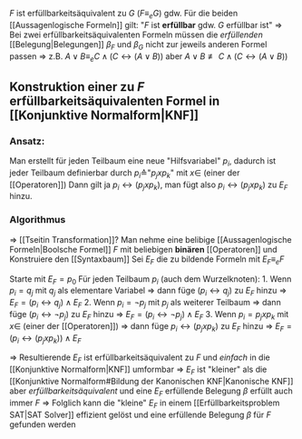 $F$ ist erfüllbarkeitsäquivalent zu $G$ ($F \equiv_e G$) gdw. Für die beiden [[Aussagenlogische Formeln]] gilt: "$F$ ist **erfüllbar** gdw. $G$ erfüllbar ist"
⇒ Bei zwei erfüllbarkeitsäquivalenten Formeln müssen die _erfüllenden_ [[Belegung|Belegungen]] $\beta_F$ und $\beta_G$ nicht zur jeweils anderen Formel passen
	⇒ z.B. $A \lor B \equiv_e C \land (C \leftrightarrow (A \lor B)) \text{ aber } A \lor B \not\equiv C \land (C \leftrightarrow (A \lor B))$

## Konstruktion einer zu $F$ erfüllbarkeitsäquivalenten Formel in [[Konjunktive Normalform|KNF]]
### Ansatz: 
Man erstellt für jeden Teilbaum eine neue "Hilfsvariabel" $p_i$, dadurch ist jeder Teilbaum definierbar durch $p_i$≙"$p_j x p_k$"            mit $x \in$ (einer der [[Operatoren]])
Dann gilt ja $p_i \leftrightarrow (p_jxp_k)$, man fügt also $p_i \leftrightarrow (p_jxp_k)$ zu $E_F$ hinzu.

### Algorithmus
⇒ [[Tseitin Transformation]]?
Man nehme eine belibige [[Aussagenlogische Formeln|Boolsche Formel]] $F$ mit beliebigen **binären** [[Operatoren]] und Konstruiere den [[Syntaxbaum]]
Sei $E_F$ die zu bildende Formeln mit $E_F \equiv_e F$

Starte mit $E_F = p_0$
Für jeden Teilbaum $p_i$ (auch dem Wurzelknoten):
	1. Wenn $p_i=q_j$ mit $q_j$ als elementare Variabel ⇒  dann füge $(p_i \leftrightarrow q_j)$ zu $E_F$ hinzu ⇒  $E_F = (p_i \leftrightarrow q_j) \land E_F$
	2. Wenn $p_i = \lnot p_j$ mit $p_j$ als weiterer Teilbaum ⇒ dann füge ($p_i \leftrightarrow \lnot p_j$) zu $E_F$ hinzu ⇒ $E_F = (p_i \leftrightarrow \lnot p_j) \land E_F$
	3. Wenn $p_i=p_j x p_k$ mit $x \in$ (einer der [[Operatoren]]) ⇒ dann füge $p_i \leftrightarrow (p_jxp_k)$ zu $E_F$ hinzu ⇒ $E_F = (p_i \leftrightarrow (p_jxp_k)) \land E_F$

⇒ Resultierende $E_F$ ist erfüllbarkeitsäquivalent zu $F$ und _einfach_ in die [[Konjunktive Normalform|KNF]] umformbar
⇒ $E_F$ ist "kleiner" als die [[Konjunktive Normalform#Bildung der Kanonischen KNF|Kanonische KNF]] aber *erfüllbarkeitsäquivalent* und eine $E_F$ erfüllende Belegung $\beta$ erfüllt auch immer $F$
⇒ Folglich kann die "kleine" $E_F$ in einem [[Erfüllbarkeitsproblem SAT|SAT Solver]] effizient gelöst und eine erfüllende Belegung $\beta$ für $F$ gefunden werden